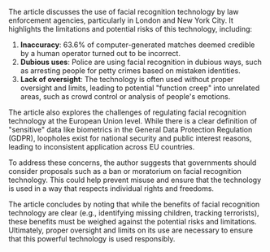 The article discusses the use of facial recognition technology by law enforcement agencies, particularly in London and New York City. It highlights the limitations and potential risks of this technology, including:

1. **Inaccuracy**: 63.6% of computer-generated matches deemed credible by a human operator turned out to be incorrect.
2. **Dubious uses**: Police are using facial recognition in dubious ways, such as arresting people for petty crimes based on mistaken identities.
3. **Lack of oversight**: The technology is often used without proper oversight and limits, leading to potential "function creep" into unrelated areas, such as crowd control or analysis of people's emotions.

The article also explores the challenges of regulating facial recognition technology at the European Union level. While there is a clear definition of "sensitive" data like biometrics in the General Data Protection Regulation (GDPR), loopholes exist for national security and public interest reasons, leading to inconsistent application across EU countries.

To address these concerns, the author suggests that governments should consider proposals such as a ban or moratorium on facial recognition technology. This could help prevent misuse and ensure that the technology is used in a way that respects individual rights and freedoms.

The article concludes by noting that while the benefits of facial recognition technology are clear (e.g., identifying missing children, tracking terrorists), these benefits must be weighed against the potential risks and limitations. Ultimately, proper oversight and limits on its use are necessary to ensure that this powerful technology is used responsibly.